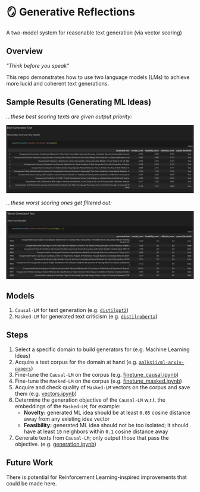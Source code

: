 # 🪞 Generative Reflections
A two-model system for reasonable text generation (via vector scoring)

## Overview

*"Think before you speak"*

This repo demonstrates how to use two language models (LMs) to achieve more lucid and coherent text generations.

## Sample Results (Generating ML Ideas)

*...these best scoring texts are given output priority:*

![Best Results](r_best.png)

*...these worst scoring ones get filtered out:*

![Worst Results](r_worst.png)

## Models
1. `Causal-LM` for text generation (e.g. [`distilgpt2`](https://huggingface.co/distilbert/distilgpt2))
2. `Masked-LM` for generated text criticism (e.g. [`distilroberta`](https://huggingface.co/distilbert/distilroberta-base))

## Steps
1. Select a specific domain to build generators for (e.g. Machine Learning Ideas)
2. Acquire a text corpus for the domain at hand (e.g. [`aalksii/ml-arxiv-papers`](https://huggingface.co/datasets/aalksii/ml-arxiv-papers))
3. Fine-tune the `Causal-LM` on the corpus (e.g. [finetune_causal.ipynb](finetune_causal.ipynb))
4. Fine-tune the `Masked-LM` on the corpus (e.g. [finetune_masked.ipynb](finetune_masked.ipynb))
5. Acquire and check quality of `Masked-LM` vectors on the corpus and save them (e.g. [vectors.ipynb](vectors.ipynb))
6. Determine the generation objective of the `Causal-LM` w.r.t. the embeddings of the `Masked-LM`; for example:
    - **Novelty:** generated ML idea should be at least `0.05` cosine distance away from any existing idea vector
    - **Feasibility:** generated ML idea should not be too isolated; it should have at least `10` neighbors within `0.1` cosine distance away
7. Generate texts from `Causal-LM`; only output those that pass the objective. (e.g. [generation.ipynb](generation.ipynb))

## Future Work
There is potential for Reinforcement Learning-inspired improvements that could be made here.
